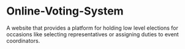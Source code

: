 # Online-Voting-System
A website that provides a platform for holding low level elections for occasions like selecting representatives or assigning duties to event coordinators.

